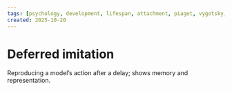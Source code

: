 ```yaml
---
tags: [psychology, development, lifespan, attachment, piaget, vygotsky, adolescence, adulthood, aging, morality]
created: 2025-10-20
---
```

# Deferred imitation

Reproducing a model’s action after a delay; shows memory and representation.
